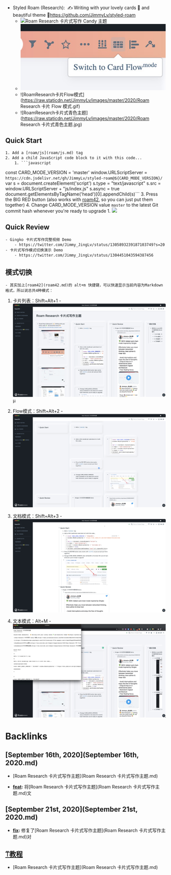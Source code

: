 - Styled Roam (Research):  ✍️ Writing with your lovely cards 🧩 and beautiful theme 🎨https://github.com/JimmyLv/styled-roam
    - ![Roam Research 卡片式写作 Candy 主题](https://camo.githubusercontent.com/8d511ec4e0b18dbe30063154ba72b0c88de0c561/68747470733a2f2f63646e2e6a7364656c6976722e6e65742f67682f6a696d6d796c762f696d61676573406d61737465722f323032302f30392f526f616d253230526573656172636825323025453525384425413125453725383925383725453525424325384625453525383625393925453425424425394325323043616e64792532302545342542382542422545392541322539382e6a7067)
    - ![](../images/oBtA-zX051.png?)
    - ![RoamResearch卡片Flow模式](https://raw.staticdn.net/JimmyLv/images/master/2020/Roam Research 卡片 Flow 模式.gif)
    - ![RoamResearch卡片式青色主题](https://raw.staticdn.net/JimmyLv/images/master/2020/Roam Research 卡片式青色主题.jpg)

## Quick Start
    1. Add a [roam/js](roam/js.md) tag
    2. Add a child JavaScript code block to it with this code...
        1. ```javascript

const CARD_MODE_VERSION = 'master'
window.URLScriptServer = `https://cdn.jsdelivr.net/gh/JimmyLv/styled-roam@${CARD_MODE_VERSION}/`
var s = document.createElement('script')
	s.type = "text/javascript"
    s.src =  window.URLScriptServer + "js/index.js"
	s.async = true
document.getElementsByTagName('head')[0].appendChild(s)```
    3. Press the BIG RED button (also works with [roam42](https://github.com/roamhacker/roam42), so you can just put them together)
    4. Change CARD_MODE_VERSION value `master` to the latest Git commit hash whenever you're ready to upgrade
        1. ![](https://raw.staticdn.net/JimmyLv/styled-roam/master/preview/git%20hash.png)

## Quick Review
    - Gingko 卡片式写作完整视频 Demo
        - https://twitter.com/Jimmy_JingLv/status/1305893239187103749?s=20
    - 卡片式写作模式切换演示 Demo
        - https://twitter.com/Jimmy_JingLv/status/1304451043594387456

## 模式切换
    - 其实加上[roam42](roam42.md)的 alt+m 快捷键，可以快速显示当前内容为Markdown格式，所以说总共4种模式：
        
1. 卡片列表：Shift+Alt+1
            - ![](../images/ZeWNE1A7CC.png?)µ
        
2. Flow模式：Shift+Alt+2
            - ![](../images/qySyBrU86K.png?)
        
3. 文档模式：Shift+Alt+3
            - ![](../images/q7PDWN7W_B.png?)
        
4. 文本模式：Alt+M
            - ![](../images/VVNUqkOHTn.png?)

# Backlinks
## [September 16th, 2020](September 16th, 2020.md)
- [Roam Research 卡片式写作主题](Roam Research 卡片式写作主题.md)

- **[feat](feat.md):** 将[Roam Research 卡片式写作主题](Roam Research 卡片式写作主题.md)文

## [September 21st, 2020](September 21st, 2020.md)
- **[fix](fix.md):** 修复了[Roam Research 卡片式写作主题](Roam Research 卡片式写作主题.md)对

## [⍡教程](⍡教程.md)
- [Roam Research 卡片式写作主题](Roam Research 卡片式写作主题.md)

